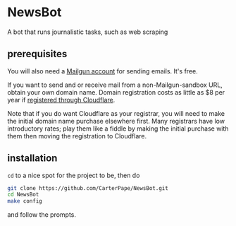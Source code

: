 # NewsBot
A bot that runs journalistic tasks, such as web scraping

## prerequisites

You will also need a [Mailgun account](https://signup.mailgun.com/new/signup) for sending emails. It's free.

If you want to send and or receive mail from a non-Mailgun-sandbox URL, obtain your own domain name. Domain registration costs as little as $8 per year if [registered through Cloudflare](https://www.cloudflare.com/products/registrar/).

Note that if you do want Cloudflare as your registrar, you will need to make the initial domain name purchase elsewhere first. Many registrars have low introductory rates; play them like a fiddle by making the initial purchase with them then moving the registration to Cloudflare.

## installation

`cd` to a nice spot for the project to be, then do

```zsh
git clone https://github.com/CarterPape/NewsBot.git
cd NewsBot
make config
```

and follow the prompts.
